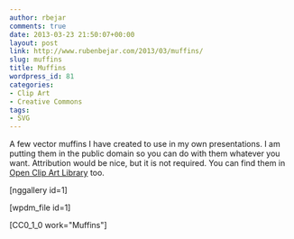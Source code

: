 ```yaml
---
author: rbejar
comments: true
date: 2013-03-23 21:50:07+00:00
layout: post
link: http://www.rubenbejar.com/2013/03/muffins/
slug: muffins
title: Muffins
wordpress_id: 81
categories:
- Clip Art
- Creative Commons
tags:
- SVG
---
```


A few vector muffins I have created to use in my own presentations. I am putting them in the public domain so you can do with them whatever you want. Attribution would be nice, but it is not required. You can find them in [Open Clip Art Library](http://openclipart.org/) too.

[nggallery id=1]

[wpdm_file id=1]



[CC0_1_0 work="Muffins"]


